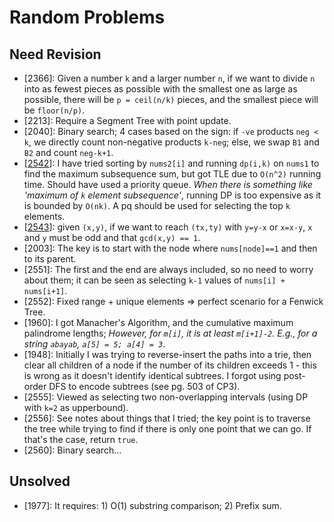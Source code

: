 # Random Problems

## Need Revision

- [2366]: Given a number `k` and a larger number `n`, if we want to divide `n` into as fewest pieces as possible with the smallest one as large as possible, there will be `p = ceil(n/k)` pieces, and the smallest piece will be `floor(n/p)`.
- [2213]: Require a Segment Tree with point update.
- [2040]: Binary search; 4 cases based on the sign: if `-ve` products `neg < k`, we directly count non-negative products `k-neg`; else, we swap `B1` and `B2` and count `neg-k+1`.
- [[2542](https://leetcode.com/contest/biweekly-contest-96/problems/maximum-subsequence-score/)]: I have tried sorting by `nums2[i]` and running `dp(i,k)` on `nums1` to find the maximum subsequence sum, but got TLE due to `O(n^2)` running time. Should have used a priority queue. _When there is something like 'maximum of `k` element subsequence'_, running DP is too expensive as it is bounded by `O(nk)`. A pq should be used for selecting the top `k` elements.
- [[2543](https://leetcode.com/contest/biweekly-contest-96/problems/check-if-point-is-reachable/)]: given `(x,y)`, if we want to reach `(tx,ty)` with `y=y-x` or `x=x-y`, `x` and `y` must be odd and that `gcd(x,y) == 1`.
- [2003]: The key is to start with the node where `nums[node]==1` and then to its parent.
- [2551]: The first and the end are always included, so no need to worry about them; it can be seen as selecting `k-1` values of `nums[i] + nums[i+1]`.
- [2552]: Fixed range + unique elements => perfect scenario for a Fenwick Tree.
- [1960]: I got Manacher's Algorithm, and the cumulative maximum palindrome lengths; _However, for `m[i]`, it is at least `m[i+1]-2`. E.g., for a string `abayab`, `a[5] = 5; a[4] = 3`_.
- [1948]: Initially I was trying to reverse-insert the paths into a trie, then clear all children of a node if the number of its children exceeds 1 - this is wrong as it doesn't identify identical subtrees. I forgot using post-order DFS to encode subtrees (see pg. 503 of CP3).
- [2555]: Viewed as selecting two non-overlapping intervals (using DP with `k=2` as upperbound).
- [2556]: See notes about things that I tried; the key point is to traverse the tree while trying to find if there is only one point that we can go. If that's the case, return `true`.
- [2560]: Binary search...

## Unsolved

- [1977]: It requires: 1) O(1) substring comparison; 2) Prefix sum.
